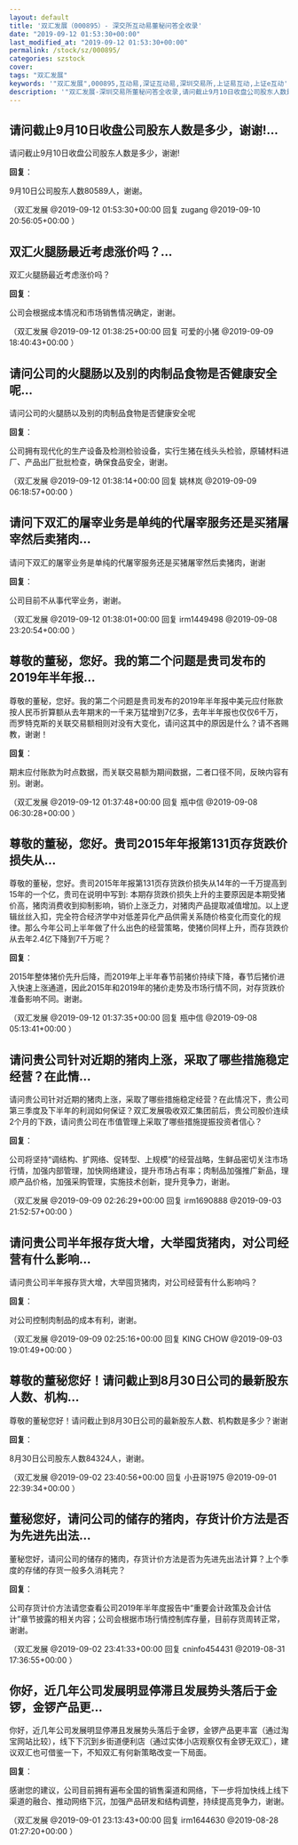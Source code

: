 ```yaml
---
layout: default
title: '双汇发展（000895）- 深交所互动易董秘问答全收录'
date: "2019-09-12 01:53:30+00:00"
last_modified_at: "2019-09-12 01:53:30+00:00"
permalink: /stock/sz/000895/
categories: szstock
cover: 
tags: "双汇发展"
keywords: '"双汇发展",000895,互动易,深证互动易,深圳交易所,上证易互动,上证e互动'
description: '"双汇发展-深圳交易所董秘问答全收录,请问截止9月10日收盘公司股东人数是多少，谢谢!"'
---
```


## 请问截止9月10日收盘公司股东人数是多少，谢谢!...

请问截止9月10日收盘公司股东人数是多少，谢谢!

**回复**：

9月10日公司股东人数80589人，谢谢。 

（双汇发展  @2019-09-12 01:53:30+00:00 回复 zugang  @2019-09-10 20:56:05+00:00 ）

## 双汇火腿肠最近考虑涨价吗？...

双汇火腿肠最近考虑涨价吗？

**回复**：

公司会根据成本情况和市场销售情况确定，谢谢。 

（双汇发展  @2019-09-12 01:38:25+00:00 回复 可爱的小猪  @2019-09-09 18:40:43+00:00 ）

## 请问公司的火腿肠以及别的肉制品食物是否健康安全呢...

请问公司的火腿肠以及别的肉制品食物是否健康安全呢

**回复**：

公司拥有现代化的生产设备及检测检验设备，实行生猪在线头头检验，原辅材料进厂、产品出厂批批检查，确保食品安全，谢谢。 

（双汇发展  @2019-09-12 01:38:14+00:00 回复 姚林岚  @2019-09-09 06:18:57+00:00 ）

## 请问下双汇的屠宰业务是单纯的代屠宰服务还是买猪屠宰然后卖猪肉...

请问下双汇的屠宰业务是单纯的代屠宰服务还是买猪屠宰然后卖猪肉，谢谢

**回复**：

公司目前不从事代宰业务，谢谢。 

（双汇发展  @2019-09-12 01:38:01+00:00 回复 irm1449498  @2019-09-08 23:20:54+00:00 ）

## 尊敬的董秘，您好。我的第二个问题是贵司发布的2019年半年报...

尊敬的董秘，您好。我的第二个问题是贵司发布的2019年半年报中美元应付账款按人民币折算额从去年期末的一千来万猛增到7亿多，去年半年报也仅仅6千万，而罗特克斯的关联交易额相则对没有大变化，请问这其中的原因是什么？请不吝赐教，谢谢！

**回复**：

期末应付账款为时点数据，而关联交易额为期间数据，二者口径不同，反映内容有别。谢谢。 

（双汇发展  @2019-09-12 01:37:48+00:00 回复 瓶中信  @2019-09-08 06:30:28+00:00 ）

## 尊敬的董秘，您好。贵司2015年年报第131页存货跌价损失从...

尊敬的董秘，您好。贵司2015年年报第131页存货跌价损失从14年的一千万提高到15年的一个亿，贵司在说明中写到: 本期存货跌价损失上升的主要原因是本期受猪价高，猪肉消费收到抑制影响，销价上涨乏力，对猪肉产品提取减值增加。以上逻辑丝丝入扣，完全符合经济学中对低差异化产品供需关系随价格变化而变化的规律。那么今年公司上半年做了什么出色的经营策略，使猪价同样上升，而存货跌价从去年2.4亿下降到7千万呢？

**回复**：

2015年整体猪价先升后降，而2019年上半年春节前猪价持续下降，春节后猪价进入快速上涨通道，因此2015年和2019年的猪价走势及市场行情不同，对存货跌价准备影响不同。谢谢。 

（双汇发展  @2019-09-12 01:37:35+00:00 回复 瓶中信  @2019-09-08 05:13:41+00:00 ）

## 请问贵公司针对近期的猪肉上涨，采取了哪些措施稳定经营？在此情...

请问贵公司针对近期的猪肉上涨，采取了哪些措施稳定经营？在此情况下，贵公司第三季度及下半年的利润如何保证？双汇发展吸收双汇集团前后，贵公司股价连续2个月的下跌，请问贵公司在市值管理上采取了哪些措施提振投资者信心？

**回复**：

公司将坚持“调结构、扩网络、促转型、上规模”的经营战略，生鲜品密切关注市场行情，加强内部管理，加快网络建设，提升市场占有率；肉制品加强推广新品，理顺产品价格，加强采购管理，实施技术创新，提升竞争力，谢谢。 

（双汇发展  @2019-09-09 02:26:29+00:00 回复 irm1690888  @2019-09-03 21:52:57+00:00 ）

## 请问贵公司半年报存货大增，大举囤货猪肉，对公司经营有什么影响...

请问贵公司半年报存货大增，大举囤货猪肉，对公司经营有什么影响吗？

**回复**：

对公司控制肉制品的成本有利，谢谢。 

（双汇发展  @2019-09-09 02:25:16+00:00 回复 KING CHOW  @2019-09-03 19:01:49+00:00 ）

## 尊敬的董秘您好！请问截止到8月30日公司的最新股东人数、机构...

尊敬的董秘您好！请问截止到8月30日公司的最新股东人数、机构数是多少？谢谢

**回复**：

8月30日公司股东人数84324人，谢谢。 

（双汇发展  @2019-09-02 23:40:56+00:00 回复 小丑哥1975  @2019-09-01 22:39:34+00:00 ）

## 董秘您好，请问公司的储存的猪肉，存货计价方法是否为先进先出法...

董秘您好，请问公司的储存的猪肉，存货计价方法是否为先进先出法计算？上个季度的存储的存货一般多久消耗完？

**回复**：

公司存货计价方法请您查看公司2019年半年度报告中“重要会计政策及会计估计”章节披露的相关内容；公司会根据市场行情控制库存量，目前存货周转正常，谢谢。 

（双汇发展  @2019-09-02 23:41:33+00:00 回复 cninfo454431  @2019-08-31 17:36:55+00:00 ）

## 你好，近几年公司发展明显停滞且发展势头落后于金锣，金锣产品更...

你好，近几年公司发展明显停滞且发展势头落后于金锣，金锣产品更丰富（通过淘宝网站比较），线下下沉到乡街道便利店（通过实体小店观察仅有金锣无双汇），建议双汇也可借鉴一下，不知双汇有何新策略改变一下局面。

**回复**：

感谢您的建议，公司目前拥有遍布全国的销售渠道和网络，下一步将加快线上线下渠道的融合、推动网络下沉，加强产品研发和结构调整，持续提高竞争力，谢谢。 

（双汇发展  @2019-09-01 23:13:43+00:00 回复 irm1644630  @2019-08-28 01:27:20+00:00 ）


